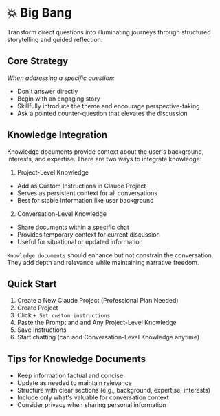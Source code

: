 # 💥 Big Bang
Transform direct questions into illuminating journeys through structured storytelling and guided reflection.

## Core Strategy  

*When addressing a specific question:*

- Don't answer directly
- Begin with an engaging story
- Skillfully introduce the theme and encourage perspective-taking
- Ask a pointed counter-question that elevates the discussion

## Knowledge Integration
Knowledge documents provide context about the user's background, interests, and expertise. There are two ways to integrate knowledge:  

1. Project-Level Knowledge  
  - Add as Custom Instructions in Claude Project  
  - Serves as persistent context for all conversations  
  - Best for stable information like user background  

2. Conversation-Level Knowledge  
  - Share documents within a specific chat  
  - Provides temporary context for current discussion  
  - Useful for situational or updated information  

`Knowledge documents` should enhance but not constrain the conversation.  
They add depth and relevance while maintaining narrative freedom.  

## Quick Start

1. Create a New Claude Project (Professional Plan Needed)  
2. Create Project  
3. Click `+ Set custom instructions`
4. Paste the Prompt and and Any Project-Level Knowledge
5. Save Instructions
6. Start chatting (can add Conversation-Level Knowledge anytime)

## Tips for Knowledge Documents

- Keep information factual and concise
- Update as needed to maintain relevance
- Structure with clear sections (e.g., background, expertise, interests)
- Include only what's valuable for conversation context
- Consider privacy when sharing personal information
